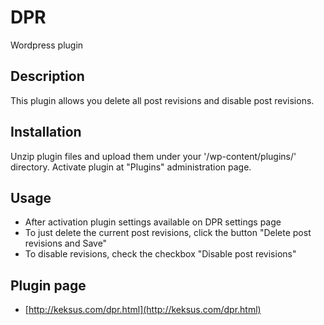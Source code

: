 # DPR
Wordpress plugin
## Description 

This plugin allows you delete all post revisions and disable post revisions.

## Installation 

Unzip plugin files and upload them under your '/wp-content/plugins/' directory.
Activate plugin at "Plugins" administration page.

## Usage

* After activation plugin settings available on DPR settings page
* To just delete the current post revisions, click the button "Delete post revisions and Save"
* To disable revisions, check the checkbox "Disable post revisions"

## Plugin page

* [http://keksus.com/dpr.html](http://keksus.com/dpr.html)


